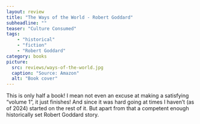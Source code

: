 ```yaml
---
layout: review
title: "The Ways of the World - Robert Goddard"
subheadline: ""
teaser: "Culture Consumed"
tags:
    - "historical"
    - "fiction"
    - "Robert Goddard"
category: books
picture:
  src: reviews/ways-of-the-world.jpg
  caption: "Source: Amazon"
  alt: "Book cover"
---
```

This is only half a book! I mean not even an excuse at making a satisfying “volume 1”, it just finishes! And since it was hard going at times I haven’t (as of 2024) started on the rest of it. But apart from that a competent enough historically set Robert Goddard story.